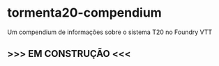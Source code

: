 # tormenta20-compendium
Um compendium de informações sobre o sistema T20 no Foundry VTT

## >>> EM CONSTRUÇÃO <<<
